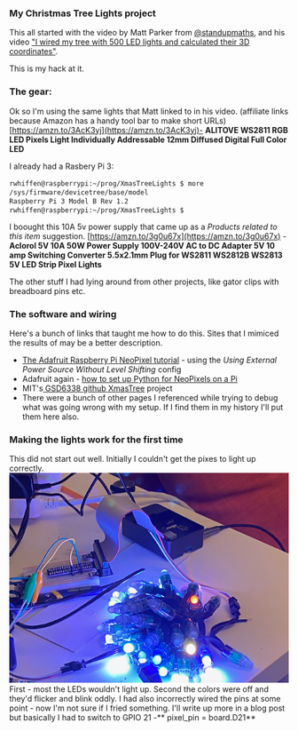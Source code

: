 ### My Christmas Tree Lights project

This all started with the video by Matt Parker from [@standupmaths](https://github.com/standupmaths/), and his video ["I wired my tree with 500 LED lights and calculated their 3D coordinates"](https://www.youtube.com/watch?v=TvlpIojusBE).

This is my hack at it.   

### The gear:

Ok so I'm using the same lights that Matt linked to in his video.  (affiliate links because Amazon has a handy tool bar to make short URLs) [https://amzn.to/3AcK3yj](https://amzn.to/3AcK3yj)- **ALITOVE WS2811 RGB LED Pixels Light Individually Addressable 12mm Diffused Digital Full Color LED**

I already had a Rasbery Pi 3:

	rwhiffen@raspberrypi:~/prog/XmasTreeLights $ more /sys/firmware/devicetree/base/model
	Raspberry Pi 3 Model B Rev 1.2
	rwhiffen@raspberrypi:~/prog/XmasTreeLights $

I boought this 10A 5v power supply that came up as a *Products related to this item* suggestion. [https://amzn.to/3g0u67x](https://amzn.to/3g0u67x) - **Aclorol 5V 10A 50W Power Supply 100V-240V AC to DC Adapter 5V 10 amp Switching Converter 5.5x2.1mm Plug for WS2811 WS2812B WS2813 5V LED Strip Pixel Lights**

The other stuff I had lying around from other projects, like gator clips with breadboard pins etc. 

### The software and wiring

Here's a bunch of links that taught me how to do this.  Sites that I mimiced the results of may be a better description.

* [The Adafruit Raspberry Pi NeoPixel tutorial](https://learn.adafruit.com/neopixels-on-raspberry-pi/raspberry-pi-wiring) - using the *Using External Power Source Without Level Shifting* config
* Adafruit again - [how to set up Python for NeoPixels on a Pi](https://learn.adafruit.com/neopixels-on-raspberry-pi/python-usage)
* MIT's[ GSD6338 github XmasTree](https://github.com/GSD6338/XmasTree) project
* There were a bunch of other pages I referenced while trying to debug what was going wrong with my setup.  If I find them in my history I'll put them here also.

### Making the lights work for the first time

This did not start out well.  Initially I couldn't get the pixes to light up correctly. 
![](media/first-try.jpeg)
First - most the LEDs wouldn't light up.  Second the colors were off and they'd flicker and blink oddly.  I had also incorrectly wired the pins at some point - now I'm not sure if I fried something.   I'll write up more in a blog post but basically I had to switch to GPIO 21 -** pixel_pin = board.D21**